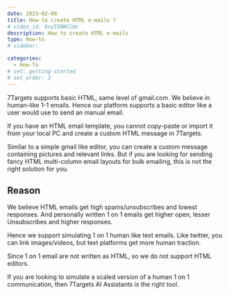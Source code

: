 ```yaml
---
date: 2023-02-08
title: How to create HTML e-mails ?
# video_id: 6xyI5NNCCmc
description: How to create HTML e-mails
type: How-to
# sidebar:

categories:
  - How-To
# set: getting-started
# set_order: 3
---
```

7Targets supports basic HTML, same level of gmail.com. We believe in human-like 1-1 emails. Hence our platform supports a basic editor like a user would use to send an manual email.

If you have an HTML email template, you cannot copy-paste or import it from your local PC and create a custom HTML message in 7Targets.

Similar to a simple gmail like editor, you can create a custom message containing pictures and relevant links. But if you are looking for sending fancy HTML multi-column email layouts for bulk emailing, this is not the right solution for you. 

## Reason
We believe HTML emails get high spams/unsubscribes and lowest responses. And personally written 1 on 1 emails get higher open, lesser Unsubscribes and higher responses.

Hence we support simulating 1 on 1 human like text emails. Like twitter, you can link images/videos, but text platforms get more human traction.

Since 1 on 1 email are not written as HTML, so we do not support HTML editors.

If you are looking to simulate a scaled version of a human 1 on 1 communication, then 7Targets AI Assistants is the right tool.

